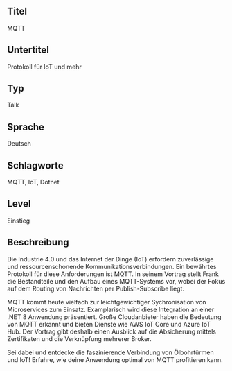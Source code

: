 ## Titel
MQTT

## Untertitel
Protokoll für IoT und mehr

## Typ
Talk

## Sprache
Deutsch

## Schlagworte
MQTT, IoT, Dotnet

## Level
Einstieg

## Beschreibung

Die Industrie 4.0 und das Internet der Dinge (IoT) erfordern zuverlässige und ressourcenschonende Kommunikationsverbindungen. Ein bewährtes Protokoll für diese Anforderungen ist MQTT. In seinem Vortrag stellt Frank die Bestandteile und den Aufbau eines MQTT-Systems vor, wobei der Fokus auf dem Routing von Nachrichten per Publish-Subscribe liegt.

MQTT kommt heute vielfach zur leichtgewichtiger Sychronisation von Microservices zum Einsatz.  Examplarisch wird diese Integration an einer .NET 8 Anwendung präsentiert. Große Cloudanbieter haben die Bedeutung von MQTT erkannt und bieten Dienste wie AWS IoT Core und Azure IoT Hub. Der Vortrag gibt deshalb einen Ausblick auf die Absicherung mittels Zertifikaten und die Verknüpfung mehrerer Broker.

Sei dabei und entdecke die faszinierende Verbindung von Ölbohrtürmen und IoT! Erfahre, wie deine Anwendung optimal von MQTT profitieren kann.